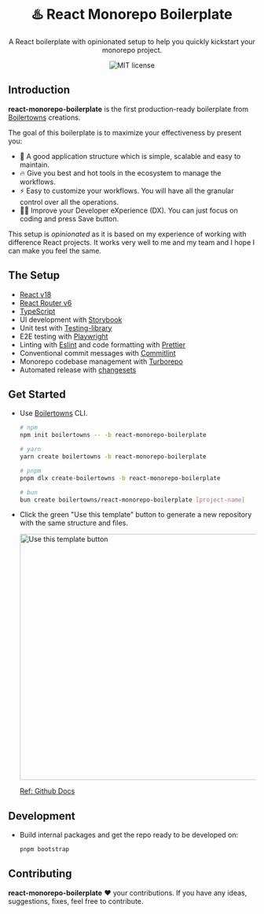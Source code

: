 <h1 align="center">♨️ React Monorepo Boilerplate</h1>

<div align="center">
  <p>
    A React boilerplate with opinionated setup to help you quickly kickstart your monorepo project.
  </p>
  <img src="https://img.shields.io/github/license/boilertowns/react-monorepo-boilerplate?style=flat-square" alt="MIT license" >
</div>

## Introduction

**react-monorepo-boilerplate** is the first production-ready boilerplate from [Boilertowns][boilertowns-url] creations.

The goal of this boilerplate is to maximize your effectiveness by present you:

- 🚀 A good application structure which is simple, scalable and easy to maintain.
- 🔥 Give you best and hot tools in the ecosystem to manage the workflows.
- ⚡️ Easy to customize your workflows. You will have all the granular control over all the operations.
- 🧑‍💻 Improve your Developer eXperience (DX). You can just focus on coding and press Save button.

This setup is _opinionated_ as it is based on my experience of working with difference React projects. It works very well to me and my team and I hope I can make you feel the same.

## The Setup

- [React v18][react-url]
- [React Router v6][react-router-url]
- [TypeScript][typescript-url]
- UI development with [Storybook][storybook-url]
- Unit test with [Testing-library][testing-library-url]
- E2E testing with [Playwright][playwright-url]
- Linting with [Eslint][eslint-url] and code formatting with [Prettier][prettier-url]
- Conventional commit messages with [Commitlint][commitlint-url]
- Monorepo codebase management with [Turborepo][turbo-url]
- Automated release with [changesets][changesets-url]

## Get Started

- Use [Boilertowns](https://github.com/boilertowns/create-boilertowns) CLI.

  ```sh
  # npm
  npm init boilertowns -- -b react-monorepo-boilerplate

  # yarn
  yarn create boilertowns -b react-monorepo-boilerplate

  # pnpm
  pnpm dlx create-boilertowns -b react-monorepo-boilerplate

  # bun
  bun create boilertowns/react-monorepo-boilerplate [project-name]
  ```

- Click the green "Use this template" button to generate a new repository with the same structure and files.

  <img src="https://docs.github.com/assets/cb-36544/images/help/repository/use-this-template-button.png" alt="Use this template button" width="500">

  [Ref: Github Docs](https://docs.github.com/en/repositories/creating-and-managing-repositories/creating-a-repository-from-a-template)

## Development

- Build internal packages and get the repo ready to be developed on:

  ```sh
  pnpm bootstrap
  ```

## Contributing

**react-monorepo-boilerplate** ❤️ your contributions. If you have any ideas, suggestions, fixes, feel free to contribute.

[boilertowns-url]: https://github.com/boilertowns
[react-url]: https://beta.reactjs.org
[react-router-url]: https://reactrouter.com
[typescript-url]: https://www.typescriptlang.org
[babel-url]: https://babeljs.io
[webpack-url]: https://webpack.js.org
[storybook-url]: https://storybook.js.org
[eslint-url]: https://eslint.org
[commitlint-url]: https://github.com/conventional-changelog/commitlint
[prettier-url]: https://prettier.io
[playwright-url]: https://playwright.dev
[testing-library-url]: https://testing-library.com
[turbo-url]: https://turborepo.org/
[changesets-url]: https://github.com/changesets/changesets
